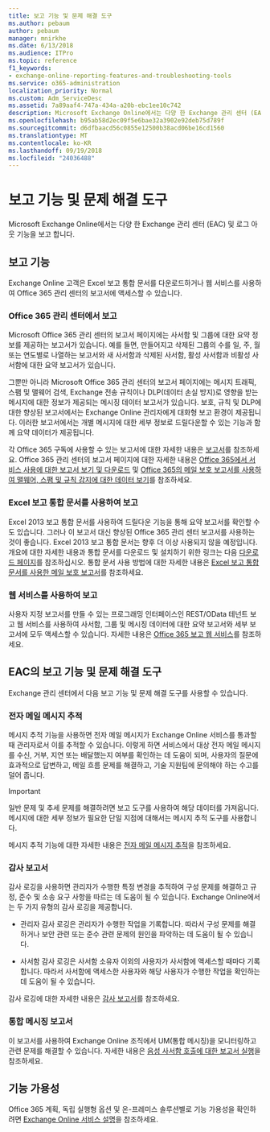 ```yaml
---
title: 보고 기능 및 문제 해결 도구
ms.author: pebaum
author: pebaum
manager: mnirkhe
ms.date: 6/13/2018
ms.audience: ITPro
ms.topic: reference
f1_keywords:
- exchange-online-reporting-features-and-troubleshooting-tools
ms.service: o365-administration
localization_priority: Normal
ms.custom: Adm_ServiceDesc
ms.assetid: 7a89aaf4-747a-434a-a20b-ebc1ee10c742
description: Microsoft Exchange Online에서는 다양 한 Exchange 관리 센터 (EAC) 및 로그 아웃 기능을 보고 합니다.
ms.openlocfilehash: b95ab58d2ec09f5e6bae32a3902e92deb75d789f
ms.sourcegitcommit: d6dfbaacd56c0855e12500b38acd06be16cd1560
ms.translationtype: MT
ms.contentlocale: ko-KR
ms.lasthandoff: 09/19/2018
ms.locfileid: "24036488"
---
```

# <a name="reporting-features-and-troubleshooting-tools"></a>보고 기능 및 문제 해결 도구

Microsoft Exchange Online에서는 다양 한 Exchange 관리 센터 (EAC) 및 로그 아웃 기능을 보고 합니다.
  
## <a name="reporting-features"></a>보고 기능

Exchange Online 고객은 Excel 보고 통합 문서를 다운로드하거나 웹 서비스를 사용하여 Office 365 관리 센터의 보고서에 액세스할 수 있습니다.
  
### <a name="reporting-in-the-office-365-admin-center"></a>Office 365 관리 센터에서 보고

Microsoft Office 365 관리 센터의 보고서 페이지에는 사서함 및 그룹에 대한 요약 정보를 제공하는 보고서가 있습니다. 예를 들면, 만들어지고 삭제된 그룹의 수를 일, 주, 월 또는 연도별로 나열하는 보고서와 새 사서함과 삭제된 사서함, 활성 사서함과 비활성 사서함에 대한 요약 보고서가 있습니다. 
  
그뿐만 아니라 Microsoft Office 365 관리 센터의 보고서 페이지에는 메시지 트래픽, 스팸 및 맬웨어 검색, Exchange 전송 규칙이나 DLP(데이터 손실 방지)로 영향을 받는 메시지에 대한 정보가 제공되는 메시징 데이터 보고서가 있습니다. 보호, 규칙 및 DLP에 대한 향상된 보고서에서는 Exchange Online 관리자에게 대화형 보고 환경이 제공됩니다. 이러한 보고서에서는 개별 메시지에 대한 세부 정보로 드릴다운할 수 있는 기능과 함께 요약 데이터가 제공됩니다.
  
각 Office 365 구독에 사용할 수 있는 보고서에 대한 자세한 내용은 [보고서](../office-365-platform-service-description/reports.md)를 참조하세요. Office 365 관리 센터의 보고서 페이지에 대한 자세한 내용은 [Office 365에서 서비스 사용에 대한 보고서 보기 및 다운로드](https://go.microsoft.com/fwlink/p/?LinkId=401187) 및 [Office 365의 메일 보호 보고서를 사용하여 맬웨어, 스팸 및 규칙 감지에 대한 데이터 보기](https://go.microsoft.com/fwlink/p/?LinkID=401102)를 참조하세요.
  
### <a name="reporting-using-the-excel-reporting-workbook"></a>Excel 보고 통합 문서를 사용하여 보고

Excel 2013 보고 통합 문서를 사용하여 드릴다운 기능을 통해 요약 보고서를 확인할 수도 있습니다. 그러나 이 보고서 대신 향상된 Office 365 관리 센터 보고서를 사용하는 것이 좋습니다. Excel 2013 보고 통합 문서는 향후 더 이상 사용되지 않을 예정입니다. 개요에 대한 자세한 내용과 통합 문서를 다운로드 및 설치하기 위한 링크는 다음 [다운로드 페이지](https://go.microsoft.com/fwlink/p/?LinkId=271776)를 참조하십시오. 통합 문서 사용 방법에 대한 자세한 내용은 [Excel 보고 통합 문서를 사용한 메일 보호 보고서](https://go.microsoft.com/fwlink/p/?LinkId=285211)를 참조하세요. 
  
### <a name="reporting-using-web-services"></a>웹 서비스를 사용하여 보고

사용자 지정 보고서를 만들 수 있는 프로그래밍 인터페이스인 REST/OData 테넌트 보고 웹 서비스를 사용하여 사서함, 그룹 및 메시징 데이터에 대한 요약 보고서와 세부 보고서에 모두 액세스할 수 있습니다. 자세한 내용은 [Office 365 보고 웹 서비스](https://go.microsoft.com/fwlink/p/?LinkId=287041)를 참조하세요.
  
## <a name="reporting-features-and-troubleshooting-tools-in-the-eac"></a>EAC의 보고 기능 및 문제 해결 도구

Exchange 관리 센터에서 다음 보고 기능 및 문제 해결 도구를 사용할 수 있습니다.
  
### <a name="trace-an-email-message"></a>전자 메일 메시지 추적

메시지 추적 기능을 사용하면 전자 메일 메시지가 Exchange Online 서비스를 통과할 때 관리자로서 이를 추적할 수 있습니다. 이렇게 하면 서비스에서 대상 전자 메일 메시지를 수신, 거부, 지연 또는 배달했는지 여부를 확인하는 데 도움이 되며, 사용자의 질문에 효과적으로 답변하고, 메일 흐름 문제를 해결하고, 기술 지원팀에 문의해야 하는 수고를 덜어 줍니다.
  
> [!IMPORTANT]
> 일반 문제 및 추세 문제를 해결하려면 보고 도구를 사용하여 해당 데이터를 가져옵니다. 메시지에 대한 세부 정보가 필요한 단일 지점에 대해서는 메시지 추적 도구를 사용합니다. 
  
메시지 추적 기능에 대한 자세한 내용은 [전자 메일 메시지 추적](https://go.microsoft.com/fwlink/p/?LinkId=271777)을 참조하세요.
  
### <a name="auditing-reports"></a>감사 보고서

감사 로깅을 사용하면 관리자가 수행한 특정 변경을 추적하여 구성 문제를 해결하고 규정, 준수 및 소송 요구 사항을 따르는 데 도움이 될 수 있습니다. Exchange Online에서는 두 가지 유형의 감사 로깅을 제공합니다.
  
- 관리자 감사 로깅은 관리자가 수행한 작업을 기록합니다. 따라서 구성 문제를 해결하거나 보안 관련 또는 준수 관련 문제의 원인을 파악하는 데 도움이 될 수 있습니다. 
    
- 사서함 감사 로깅은 사서함 소유자 이외의 사용자가 사서함에 액세스할 때마다 기록합니다. 따라서 사서함에 액세스한 사용자와 해당 사용자가 수행한 작업을 확인하는 데 도움이 될 수 있습니다. 
    
감사 로깅에 대한 자세한 내용은 [감사 보고서](https://go.microsoft.com/fwlink/p/?LinkId=271779)를 참조하세요.
  
### <a name="unified-messaging-reports"></a>통합 메시징 보고서

이 보고서를 사용하여 Exchange Online 조직에서 UM(통합 메시징)을 모니터링하고 관련 문제를 해결할 수 있습니다. 자세한 내용은 [음성 사서함 호출에 대한 보고서 실행](https://go.microsoft.com/fwlink/p/?LinkId=287042)을 참조하세요.
  
## <a name="feature-availability"></a>기능 가용성

Office 365 계획, 독립 실행형 옵션 및 온-프레미스 솔루션별로 기능 가용성을 확인하려면 [Exchange Online 서비스 설명](exchange-online-service-description.md)을 참조하세요.
  


